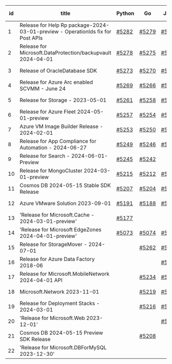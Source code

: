 | id | title | Python | Go | Java | Js | created date | target date | status |
| ------ | ------ | ------ | ------ | ------ | ------ | ------ | ------ | :-----: |
| 1 | Release for Help Rp package-2024-03-01-preview - OperationIds fix for Post APIs  | [#5282](https://github.com/Azure/sdk-release-request/issues/5282)  | [#5279](https://github.com/Azure/sdk-release-request/issues/5279)  | [#5280](https://github.com/Azure/sdk-release-request/issues/5280)  | [#5281](https://github.com/Azure/sdk-release-request/issues/5281)  | 06-18 | 06-28 |  |
| 2 | Release for Microsoft.DataProtection/backupvault 2024-04-01  | [#5278](https://github.com/Azure/sdk-release-request/issues/5278)  | [#5275](https://github.com/Azure/sdk-release-request/issues/5275)  | [#5276](https://github.com/Azure/sdk-release-request/issues/5276)  | [#5277](https://github.com/Azure/sdk-release-request/issues/5277)  | 06-14 | 07-26 |  |
| 3 | Release of OracleDatabase SDK  | [#5273](https://github.com/Azure/sdk-release-request/issues/5273)  | [#5270](https://github.com/Azure/sdk-release-request/issues/5270)  | [#5271](https://github.com/Azure/sdk-release-request/issues/5271)  | [#5272](https://github.com/Azure/sdk-release-request/issues/5272)  | 06-11 | 06-28 |  |
| 4 | Release for Azure Arc enabled SCVMM - June 24  | [#5269](https://github.com/Azure/sdk-release-request/issues/5269)  | [#5266](https://github.com/Azure/sdk-release-request/issues/5266)  | [#5267](https://github.com/Azure/sdk-release-request/issues/5267)  | [#5268](https://github.com/Azure/sdk-release-request/issues/5268)  | 06-11 | 06-24 |  |
| 5 | Release for Storage - 2023-05-01  | [#5261](https://github.com/Azure/sdk-release-request/issues/5261)  | [#5258](https://github.com/Azure/sdk-release-request/issues/5258)  | [#5259](https://github.com/Azure/sdk-release-request/issues/5259)  | [#5260](https://github.com/Azure/sdk-release-request/issues/5260)  | 06-06 | 06-21 |  |
| 6 | Release for Azure Fleet 2024-05-01-preview  | [#5257](https://github.com/Azure/sdk-release-request/issues/5257)  | [#5254](https://github.com/Azure/sdk-release-request/issues/5254)  | [#5255](https://github.com/Azure/sdk-release-request/issues/5255)  | [#5256](https://github.com/Azure/sdk-release-request/issues/5256)  | 06-05 | 06-21 | Hold on by JS/Python/ |
| 7 | Azure VM Image Builder Release - 2024-02-01  | [#5253](https://github.com/Azure/sdk-release-request/issues/5253)  | [#5250](https://github.com/Azure/sdk-release-request/issues/5250)  | [#5251](https://github.com/Azure/sdk-release-request/issues/5251)  | [#5252](https://github.com/Azure/sdk-release-request/issues/5252)  | 06-05 | 06-21 |  |
| 8 | Release for App Compliance for Automation - 2024-06-27  | [#5249](https://github.com/Azure/sdk-release-request/issues/5249)  | [#5246](https://github.com/Azure/sdk-release-request/issues/5246)  | [#5247](https://github.com/Azure/sdk-release-request/issues/5247)  | [#5248](https://github.com/Azure/sdk-release-request/issues/5248)  | 06-05 | 06-27 | Hold on by JS/Java/Go/Python/ |
| 9 | Release for Search - 2024-06-01-Preview  | [#5245](https://github.com/Azure/sdk-release-request/issues/5245)  | [#5242](https://github.com/Azure/sdk-release-request/issues/5242)  |  | [#5244](https://github.com/Azure/sdk-release-request/issues/5244)  | 06-04 | 06-21 | Hold on by JS/Python/ |
| 10 | Release for MongoCluster 2024-03-01-preview  | [#5215](https://github.com/Azure/sdk-release-request/issues/5215)  | [#5212](https://github.com/Azure/sdk-release-request/issues/5212)  | [#5213](https://github.com/Azure/sdk-release-request/issues/5213)  | [#5214](https://github.com/Azure/sdk-release-request/issues/5214)  | 05-21 | 06-21 | Hold on by JS/Python/ |
| 11 | Cosmos DB 2024-05-15 Stable SDK Release  | [#5207](https://github.com/Azure/sdk-release-request/issues/5207)  | [#5204](https://github.com/Azure/sdk-release-request/issues/5204)  | [#5205](https://github.com/Azure/sdk-release-request/issues/5205)  | [#5206](https://github.com/Azure/sdk-release-request/issues/5206)  | 05-15 | 06-21 | Hold on by JS/ |
| 12 | Azure VMware Solution 2023-09-01  | [#5191](https://github.com/Azure/sdk-release-request/issues/5191)  | [#5188](https://github.com/Azure/sdk-release-request/issues/5188)  | [#5189](https://github.com/Azure/sdk-release-request/issues/5189)  | [#5190](https://github.com/Azure/sdk-release-request/issues/5190)  | 05-08 | 06-21 | Hold on by Java/ |
| 13 | 'Release for Microsoft.Cache - 2024-03-01-preview'  | [#5177](https://github.com/Azure/sdk-release-request/issues/5177)  |  |  | [#5176](https://github.com/Azure/sdk-release-request/issues/5176)  | 04-30 | 05-24 | Hold on by JS/Python/ |
| 14 | 'Release for Microsoft EdgeZones 2024-04-01-preview'  | [#5073](https://github.com/Azure/sdk-release-request/issues/5073)  | [#5074](https://github.com/Azure/sdk-release-request/issues/5074)  | [#5071](https://github.com/Azure/sdk-release-request/issues/5071)  | [#5072](https://github.com/Azure/sdk-release-request/issues/5072)  | 03-22 | 06-26 | Hold on by JS/Java/Go/Python/ |
| 15 | Release for StorageMover - 2024-07-01  |  | [#5262](https://github.com/Azure/sdk-release-request/issues/5262)  | [#5263](https://github.com/Azure/sdk-release-request/issues/5263)  | [#5264](https://github.com/Azure/sdk-release-request/issues/5264)  | 06-11 | 06-21 |  |
| 16 | Release for Azure Data Factory 2018-06  |  |  | [#5239](https://github.com/Azure/sdk-release-request/issues/5239)  |  | 06-04 | 06-07 |  |
| 17 | Release for Microsoft.MobileNetwork 2024-04-01 API  |  | [#5234](https://github.com/Azure/sdk-release-request/issues/5234)  | [#5235](https://github.com/Azure/sdk-release-request/issues/5235)  | [#5236](https://github.com/Azure/sdk-release-request/issues/5236)  | 06-04 | 06-21 |  |
| 18 | Microsoft.Network 2023-11-01  |  | [#5219](https://github.com/Azure/sdk-release-request/issues/5219)  | [#5220](https://github.com/Azure/sdk-release-request/issues/5220)  | [#5221](https://github.com/Azure/sdk-release-request/issues/5221)  | 05-22 | 06-21 |  |
| 19 | Release for Deployment Stacks - 2024-03-01  |  | [#5216](https://github.com/Azure/sdk-release-request/issues/5216)  | [#5217](https://github.com/Azure/sdk-release-request/issues/5217)  | [#5218](https://github.com/Azure/sdk-release-request/issues/5218)  | 05-21 | 06-21 |  |
| 20 | 'Release for Microsoft.Web 2023-12-01'  |  |  | [#5178](https://github.com/Azure/sdk-release-request/issues/5178)  |  | 05-02 | fail to get. |  |
| 21 | Cosmos DB 2024-05-15 Preview SDK Release  |  | [#5208](https://github.com/Azure/sdk-release-request/issues/5208)  |  | [#5210](https://github.com/Azure/sdk-release-request/issues/5210)  | 05-15 | 06-21 |  |
| 22 | 'Release for Microsoft.DBForMySQL 2023-12-30'  |  |  |  | [#5151](https://github.com/Azure/sdk-release-request/issues/5151)  | 04-24 | 05-24 |  |
